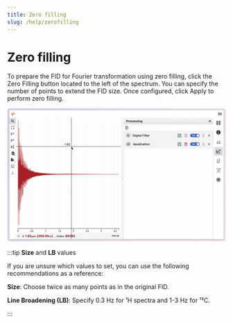 ```yaml
---
title: Zero filling
slug: /help/zerofilling
---
```


# Zero filling

To prepare the FID for Fourier transformation using zero filling, click the Zero Filling button located to the left of the spectrum. You can specify the number of points to extend the FID size. Once configured, click Apply to perform zero filling.

![](./zero_filling.gif)

:::tip **Size** and **LB** values

If you are unsure which values to set, you can use the following recommendations as a reference:

**Size**: Choose twice as many points as in the original FID.

**Line Broadening (LB)**: Specify 0.3 Hz for ¹H spectra and 1-3 Hz for ¹³C.

:::
